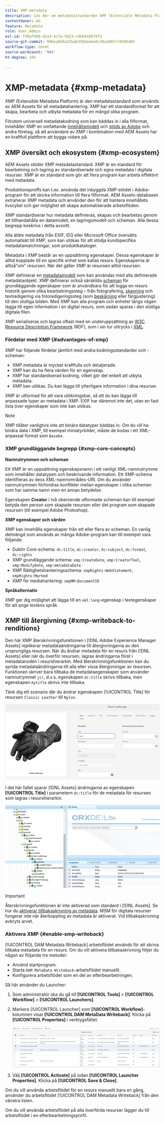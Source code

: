 ```yaml
---
title: XMP-metadata
description: Läs mer om metadatastandarden XMP (Extensible Metadata Platform) för metadatahantering. Det används av AEM som ett standardiserat format för att skapa, bearbeta och utbyta metadata.
contentOwner: AG
feature: Metadata
role: User,Admin
exl-id: fd9af408-d2a3-4c7a-9423-c4b69166f873
source-git-commit: 00bea8b6a32bab358dae6a8c30aa807cf4586d84
workflow-type: tm+mt
source-wordcount: '994'
ht-degree: 16%

---
```


# XMP-metadata {#xmp-metadata}

XMP (Extensible Metadata Platform) är den metadatastandard som används av AEM Assets för all metadatahantering. XMP har ett standardformat för att skapa, bearbeta och utbyta metadata för en mängd olika program.

Förutom universell metadatakodning som kan bäddas in i alla filformat, innehåller XMP en omfattande [innehållsmodell](#xmp-core-concepts) och [stöds av Adobe](#advantages-of-xmp) och andra företag, så att användare av XMP i kombination med AEM Assets har en kraftfull plattform att bygga vidare på.

## XMP översikt och ekosystem {#xmp-ecosystem}

AEM Assets stöder XMP metadatastandard. XMP är en standard för bearbetning och lagring av standardiserade och egna metadata i digitala resurser. XMP är en standard som gör att flera program kan arbeta effektivt med metadata.

Produktionsproffs kan t.ex. använda det inbyggda XMP-stödet i Adobe-program för att skicka information till flera filformat. AEM Assets-databasen extraherar XMP metadata och använder den för att hantera innehållets livscykel och ger möjlighet att skapa automatiserade arbetsflöden.

XMP standardiserar hur metadata definieras, skapas och bearbetas genom att tillhandahålla en datamodell, en lagringsmodell och scheman. Alla dessa begrepp beskrivs i detta avsnitt.

Alla äldre metadata från EXIF, ID3 eller Microsoft Office översätts automatiskt till XMP, som kan utökas för att stödja kundspecifika metadatamatchningar, som produktkataloger.

Metadata i XMP består av en uppsättning egenskaper. Dessa egenskaper är alltid kopplade till en specifik enhet som kallas resurs. Egenskaperna är alltså&quot;om&quot; resursen. När det gäller XMP är resursen alltid resursen.

XMP definierar en [metadatamodell](https://sv.wikipedia.org/wiki/Metadata) som kan användas med alla definierade metadataobjekt. XMP definierar också särskilda [scheman](https://en.wikipedia.org/wiki/XML_schema) för grundläggande egenskaper som är användbara för att logga en resurs historik genom olika bearbetningssteg – från fotografering, [skanning](https://sv.wikipedia.org/wiki/Bildl%C3%A4sare) och textredigering via fotoredigeringssteg (som [beskärning](https://sv.wikipedia.org/wiki/Bildbesk%C3%A4rning) eller färgjustering) till den slutliga bilden. Med XMP kan alla program och enheter längs vägen lägga till egen information i en digital resurs, som sedan sparas i den slutliga digitala filen.

XMP serialiseras och lagras oftast med en underuppsättning av [W3C](https://sv.wikipedia.org/wiki/World_Wide_Web_Consortium) [Resource Description Framework](https://sv.wikipedia.org/wiki/Resource_Description_Framework) (RDF), som i sin tur uttrycks i [XML](https://sv.wikipedia.org/wiki/XML).

### Fördelar med XMP {#advantages-of-xmp}

XMP har följande fördelar jämfört med andra kodningsstandarder och -scheman:

* XMP metadata är mycket kraftfulla och detaljerade.
* XMP kan du ha flera värden för en egenskap.
* XMP har standardiserad kodning, vilket gör det enkelt att utbyta metadata.
* XMP kan utökas. Du kan lägga till ytterligare information i dina resurser.

XMP är utformad för att vara utökningsbar, så att du kan lägga till anpassade typer av metadata i XMP. EXIF har däremot inte det, utan en fast lista över egenskaper som inte kan utökas.

>[!NOTE]
>
>XMP tillåter vanligtvis inte att binära datatyper bäddas in. Om du vill ha binära data i XMP, till exempel miniatyrbilder, måste de kodas i ett XML-anpassat format som `Base64`.

### XMP grundläggande begrepp {#xmp-core-concepts}

**Namnutrymmen och scheman**

Ett XMP är en uppsättning egenskapsnamn i ett vanligt XML-namnutrymme som innehåller
datatypen och beskrivande information. Ett XMP-schema identifieras av dess XML-namnområdes-URI. Om du använder namnutrymmen förhindras konflikter mellan egenskaper i olika scheman som har samma namn men en annan betydelse.

Egenskapen **Creator** i två oberoende utformade scheman kan till exempel betyda den person som skapade resursen eller det program som skapade resursen (till exempel Adobe Photoshop).

**XMP egenskaper och värden**

XMP kan innehålla egenskaper från ett eller flera av scheman. En vanlig delmängd som används av många Adobe-program kan till exempel vara följande:

* Dublin Core-schema: `dc:title`, `dc:creator`, `dc:subject`, `dc:format`, `dc:rights`
* XMP grundläggande schema: `xmp:CreateDate`, `xmp:CreatorTool`, `xmp:ModifyDate`, `xmp:metadataDate`
* XMP Rättighetshanteringsschema: `xmpRights:WebStatement`, `xmpRights:Marked`
* XMP för mediahantering: `xmpMM:DocumentID`

**Språkalternativ**

XMP ger dig möjlighet att lägga till en `xml:lang`-egenskap i textegenskaper för att ange textens språk.

## XMP till återgivning {#xmp-writeback-to-renditions}

Den här XMP återskrivningsfunktionen i [!DNL Adobe Experience Manager Assets] replikerar metadataändringarna till återgivningarna av den ursprungliga resursen.
När du ändrar metadata för en resurs från [!DNL Assets] eller när du överför resursen, lagras ändringarna först i metadatanoden i resurshierarkin. Med återskrivningsfunktionen kan du sprida metadataändringarna till alla eller vissa återgivningar av resursen. Funktionen skriver bara tillbaka de metadataegenskaper som använder namnutrymmet `jcr`, d.v.s. egenskapen `dc:title` skrivs tillbaka, men egenskapen `mytitle` skrivs inte tillbaka.

Tänk dig ett scenario där du ändrar egenskapen [!UICONTROL Title] för resursen `Classic Leather` till `Nylon`.

![metadata](assets/metadata.png)

I det här fallet sparar [!DNL Assets] ändringarna av egenskapen **[!UICONTROL Title]** i parametern `dc:title` för de metadata för resursen som lagras i resurshierarkin.

![metadata som lagras i resursnoden i databasen](assets/metadata_stored.png)

>[!IMPORTANT]
>
>Återskrivningsfunktionen är inte aktiverad som standard i [!DNL Assets]. Se hur du [aktiverar tillbakaskrivning av metadata](#enable-xmp-writeback). MSM för digitala resurser fungerar inte när återkoppling av metadata är aktiverat. Vid tillbakaskrivning avbryts arvet.

### Aktivera XMP {#enable-xmp-writeback}

[!UICONTROL DAM Metadata Writeback] arbetsflödet används för att skriva tillbaka metadata för en resurs. Om du vill aktivera tillbakaskrivning följer du någon av följande tre metoder:

* Använd startprogram.
* Starta `DAM MetaData Writeback`-arbetsflödet manuellt.
* Konfigurera arbetsflödet som en del av efterbearbetningen.

Så här använder du Launcher:

1. Som administratör ska du gå till **[!UICONTROL Tools]** > **[!UICONTROL Workflow]** > **[!UICONTROL Launchers]**.
1. Markera [!UICONTROL Launcher] som **[!UICONTROL Workflow]**-kolumnen visar **[!UICONTROL DAM MetaData Writeback]**. Klicka på **[!UICONTROL Properties]** i verktygsfältet.

   ![Välj DAM-metadataåterskrivningsstartaren för att ändra dess egenskaper och aktivera den](assets/launcher-properties-metadata-writeback1.png)

1. Välj **[!UICONTROL Activate]** på sidan **[!UICONTROL Launcher Properties]**. Klicka på **[!UICONTROL Save & Close]**.

Om du vill använda arbetsflödet för en resurs manuellt bara en gång, använder du arbetsflödet [!UICONTROL DAM Metadata Writeback] från den vänstra listen.

Om du vill använda arbetsflödet på alla överförda resurser lägger du till arbetsflödet i en efterbearbetningsprofil.

<!-- Commenting for now. Need to document how to enable metadata writeback. See CQDOC-17254.

### Enable XMP writeback {#enable-xmp-writeback}

To enable the metadata changes to be propagated to the renditions of the asset when uploading it, modify the **[!UICONTROL Adobe CQ DAM Rendition Maker]** configuration in Configuration Manager.

1. To open Configuration Manager, access `https://[aem_server]:[port]/system/console/configMgr`.
1. Open the **[!UICONTROL Adobe CQ DAM Rendition Maker]** configuration.
1. Select the **[!UICONTROL Propagate XMP]** option, and then save the changes.

### Enable XMP write-back for specific renditions {#enable-xmp-writeback-for-specific-renditions}

To let the XMP write-back feature propagate metadata changes to select renditions, specify these renditions to the [!UICONTROL XMP Writeback Process] workflow step of DAM Metadata WriteBack workflow. By default, this step is configured with the original rendition.

For the XMP write-back feature to propagate metadata to the rendition thumbnails 140.100.png and 319.319.png, perform these steps.

1. Tap/click the AEM logo, and then navigate to **[!UICONTROL Tools]** &gt; **[!UICONTROL Workflow]** &gt; **[!UICONTROL Models]**.
1. From the Models page, open the **[!UICONTROL DAM Metadata Writeback]** workflow model.
1. In the **[!UICONTROL DAM Metadata Writeback]** properties page, open the **[!UICONTROL XMP Writeback Process]** step.
1. In the **[!UICONTROL Step Properties]** dialog box, tap/click the **[!UICONTROL Process]** tab.
1. In the **[!UICONTROL Arguments]** box, add `rendition:cq5dam.thumbnail.140.100.png,rendition:cq5dam.thumbnail.319.319.png`, and then tap/click **[!UICONTROL OK]**.

   ![step_properties](assets/step_properties.png)

1. Save the changes.
1. To regenerate the Pyramid TIFF (PTIFF) renditions for Dynamic Media images with the new attributes, add the **[!UICONTROL Dynamic Media Process Image Assets]** step to the DAM Metadata write-back workflow. PTIFF renditions are only created and stored locally in a Dynamic Media Hybrid implementation.

1. Save the workflow.

The metadata changes are propagated to the renditions renditions thumbnail.140.100.png and thumbnail.319.319.png of the asset, and not the others.
-->
